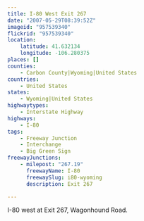 ```yaml
---
title: I-80 West Exit 267
date: "2007-05-29T08:39:52Z"
imageid: "957539340"
flickrid: "957539340"
location:
    latitude: 41.632134
    longitude: -106.280375
places: []
counties:
    - Carbon County|Wyoming|United States
countries:
    - United States
states:
    - Wyoming|United States
highwaytypes:
    - Interstate Highway
highways:
    - I-80
tags:
    - Freeway Junction
    - Interchange
    - Big Green Sign
freewayJunctions:
    - milepost: "267.19"
      freewayName: I-80
      freewaySlug: i80-wyoming
      description: Exit 267

---
```

I-80 west at Exit 267, Wagonhound Road.